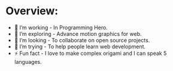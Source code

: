 # Overview:

 * 🔭 I’m working - In Programming Hero.
 * 🌱 I’m exploring - Advance motion graphics for web.
 * 👯 I’m looking - To collaborate on open source projects.
 * 🤔 I’m trying - To help people learn web development.
 * ⚡ Fun fact - I love to make complex origami and I can speak 5 languages.

